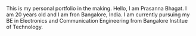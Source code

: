 This is my personal portfolio in the making.
Hello, I am Prasanna Bhagat. I am 20 years old and I am fron Bangalore, India. I am currently pursuing my BE in Electronics and Communication Engineering from Bangalore Institue of Technology. 